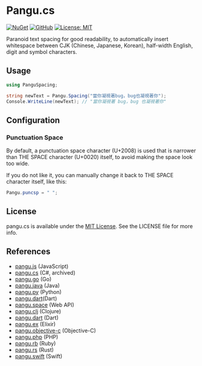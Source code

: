 # Pangu.cs

[![NuGet](https://img.shields.io/nuget/v/PanguSpacing?logo=nuget&label=NuGet&color=%23004880)](https://www.nuget.org/packages/PanguSpacing)
[![GitHub](https://img.shields.io/nuget/vpre/PanguSpacing?logo=github&label=GitHub&color=%23181717)](https://github.com/otomad/pangu.cs)
[![License: MIT](https://img.shields.io/badge/License-MIT-yellow.svg)][license-url]

[license-url]: http://opensource.org/licenses/MIT

Paranoid text spacing for good readability, to automatically insert whitespace between CJK (Chinese, Japanese, Korean),
half-width English, digit and symbol characters.

## Usage

```csharp
using PanguSpacing;

string newText = Pangu.Spacing("當你凝視著bug，bug也凝視著你");
Console.WriteLine(newText); // "當你凝視著 bug，bug 也凝視著你"
```

## Configuration

### Punctuation Space

By default, a punctuation space character (U+2008) is used that is narrower than THE SPACE character (U+0020) itself,
to avoid making the space look too wide.

If you do not like it, you can manually change it back to THE SPACE character itself, like this:

```csharp
Pangu.puncsp = " ";
```

## License

pangu.cs is available under the [MIT License][license-url]. See the LICENSE file for more info.

## References
- [pangu.js](https://github.com/vinta/pangu.js) (JavaScript)
- [pangu.cs](https://github.com/Roger-WIN/pangu.cs) (C#, archived)
- [pangu.go](https://github.com/vinta/pangu) (Go)
- [pangu.java](https://github.com/vinta/pangu.java) (Java)
- [pangu.py](https://github.com/vinta/pangu.py) (Python)
- [pangu.dart](https://github.com/SemonCat/pangu.dart)(Dart)
- [pangu.space](https://github.com/vinta/pangu.space) (Web API)
- [pangu.clj](https://github.com/coldnew/pangu.clj) (Clojure)
- [pangu.dart](https://github.com/SemonCat/pangu.dart) (Dart)
- [pangu.ex](https://github.com/cataska/pangu.ex) (Elixir)
- [pangu.objective-c](https://github.com/Cee/pangu.objective-c) (Objective-C)
- [pangu.php](https://github.com/Kunr/pangu.php) (PHP)
- [pangu.rb](https://github.com/dlackty/pangu.rb) (Ruby)
- [pangu.rs](https://github.com/airt/pangu.rs) (Rust)
- [pangu.swift](https://github.com/X140Yu/pangu.Swift) (Swift)
